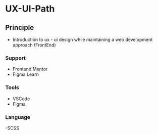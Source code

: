 # UX-UI-Path

## Principle

  - Introduction to ux - ui design while maintaining a web development approach (FrontEnd)

### Support

  - Frontend Mentor
  - Figma Learn

### Tools

  - VSCode
  - Figma

### Language

  -SCSS
  
